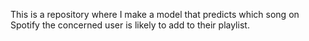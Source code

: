 This is a repository where I make a model that predicts which song on Spotify the concerned user is likely to add to their playlist.